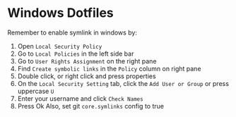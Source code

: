 # Windows Dotfiles
Remember to enable symlink in windows by:
1. Open `Local Security Policy`
2. Go to `Local Policies` in the left side bar
3. Go to `User Rights Assignment` on the right pane
4. Find `Create symbolic links` in the `Policy` column on right pane
5. Double click, or right click and press properties
6. On the `Local Security Setting` tab, click the `Add User or Group` or press uppercase `U`
7. Enter your username and click `Check Names`
8. Press Ok
Also, set git `core.symlinks` config to true
